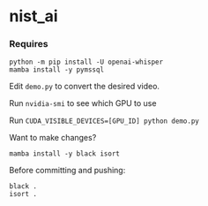 # nist_ai

### Requires

```
python -m pip install -U openai-whisper
mamba install -y pymssql
```

Edit `demo.py` to convert the desired video.

Run `nvidia-smi` to see which GPU to use

Run `CUDA_VISIBLE_DEVICES=[GPU_ID] python demo.py`



Want to make changes?

```
mamba install -y black isort
```

Before committing and pushing:

```
black .
isort .
```